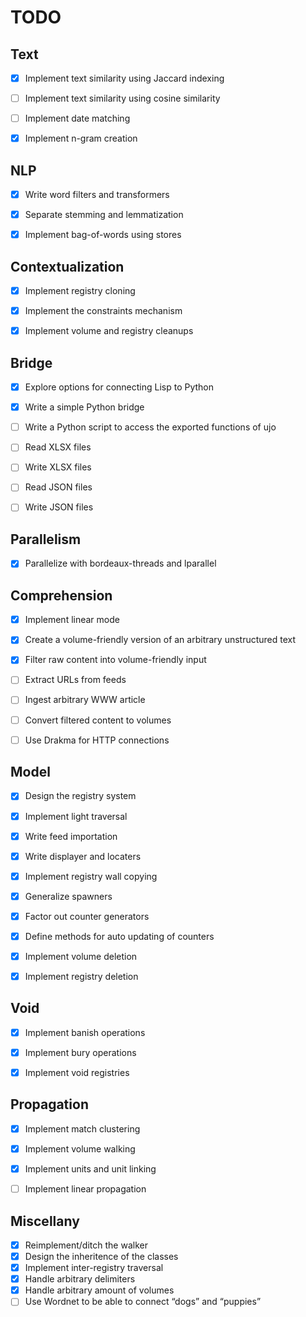 TODO
====


Text
----

- [x] Implement text similarity using Jaccard indexing
- [ ] Implement text similarity using cosine similarity
- [ ] Implement date matching
- [x] Implement n-gram creation


NLP
---

- [x] Write word filters and transformers
- [x] Separate stemming and lemmatization
- [x] Implement bag-of-words using stores


Contextualization
-----------------

- [x] Implement registry cloning
- [x] Implement the constraints mechanism
- [x] Implement volume and registry cleanups


Bridge
------

- [x] Explore options for connecting Lisp to Python
- [x] Write a simple Python bridge
- [ ] Write a Python script to access the exported functions of ujo
- [ ] Read XLSX files
- [ ] Write XLSX files
- [ ] Read JSON files
- [ ] Write JSON files


Parallelism
-----------

- [x] Parallelize with bordeaux-threads and lparallel


Comprehension
-------------

- [x] Implement linear mode
- [x] Create a volume-friendly version of an arbitrary unstructured text
- [x] Filter raw content into volume-friendly input
- [ ] Extract URLs from feeds
- [ ] Ingest arbitrary WWW article
- [ ] Convert filtered content to volumes
- [ ] Use Drakma for HTTP connections


Model
-----

- [x] Design the registry system
- [x] Implement light traversal
- [x] Write feed importation
- [x] Write displayer and locaters
- [x] Implement registry wall copying
- [x] Generalize spawners
- [x] Factor out counter generators
- [x] Define methods for auto updating of counters
- [x] Implement volume deletion
- [x] Implement registry deletion


Void
----

- [x] Implement banish operations
- [x] Implement bury operations
- [x] Implement void registries


Propagation
-----------

- [x] Implement match clustering
- [x] Implement volume walking
- [x] Implement units and unit linking
- [ ] Implement linear propagation


Miscellany
----------

- [x] Reimplement/ditch the walker
- [x] Design the inheritence of the classes
- [x] Implement inter-registry traversal
- [x] Handle arbitrary delimiters
- [x] Handle arbitrary amount of volumes
- [ ] Use Wordnet to be able to connect “dogs” and “puppies”

